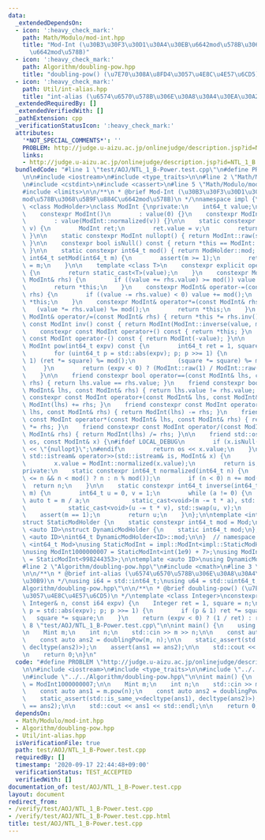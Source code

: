 ```yaml
---
data:
  _extendedDependsOn:
  - icon: ':heavy_check_mark:'
    path: Math/Modulo/mod-int.hpp
    title: "Mod-Int (\u30B3\u30F3\u30D1\u30A4\u30EB\u6642mod\u578B\u3068\u5B9F\u884C\
      \u6642mod\u578B)"
  - icon: ':heavy_check_mark:'
    path: Algorithm/doubling-pow.hpp
    title: "doubling-pow() (\u7E70\u308A\u8FD4\u3057\u4E8C\u4E57\u6CD5)"
  - icon: ':heavy_check_mark:'
    path: Util/int-alias.hpp
    title: "int-alias (\u6574\u6570\u578B\u306E\u30A8\u30A4\u30EA\u30A2\u30B9)"
  _extendedRequiredBy: []
  _extendedVerifiedWith: []
  _pathExtension: cpp
  _verificationStatusIcon: ':heavy_check_mark:'
  attributes:
    '*NOT_SPECIAL_COMMENTS*': ''
    PROBLEM: http://judge.u-aizu.ac.jp/onlinejudge/description.jsp?id=NTL_1_B
    links:
    - http://judge.u-aizu.ac.jp/onlinejudge/description.jsp?id=NTL_1_B
  bundledCode: "#line 1 \"test/AOJ/NTL_1_B-Power.test.cpp\"\n#define PROBLEM \"http://judge.u-aizu.ac.jp/onlinejudge/description.jsp?id=NTL_1_B\"\
    \n\n#include <iostream>\n#include <type_traits>\n\n#line 2 \"Math/Modulo/mod-int.hpp\"\
    \n#include <cstdint>\n#include <cassert>\n#line 5 \"Math/Modulo/mod-int.hpp\"\n\
    #include <limits>\n\n/**\n * @brief Mod-Int (\u30B3\u30F3\u30D1\u30A4\u30EB\u6642\
    mod\u578B\u3068\u5B9F\u884C\u6642mod\u578B)\n */\nnamespace impl {\n\ntemplate\
    \ <class ModHolder>\nclass ModInt {\nprivate:\n    int64_t value;\n\npublic:\n\
    \    constexpr ModInt()\n        : value(0) {}\n    constexpr ModInt(int64_t v)\n\
    \        : value(ModInt::normalized(v)) {}\n\n    static constexpr ModInt raw(int64_t\
    \ v) {\n        ModInt ret;\n        ret.value = v;\n        return ret;\n   \
    \ }\n\n    static constexpr ModInt nullopt() { return ModInt::raw(std::numeric_limits<int64_t>::min());\
    \ }\n\n    constexpr bool isNull() const { return *this == ModInt::nullopt();\
    \ }\n\n    static constexpr int64_t mod() { return ModHolder::mod; }\n\n    static\
    \ int64_t setMod(int64_t m) {\n        assert(m >= 1);\n        return ModHolder::mod\
    \ = m;\n    }\n\n    template <class T>\n    constexpr explicit operator T() const\
    \ {\n        return static_cast<T>(value);\n    }\n    constexpr ModInt& operator+=(const\
    \ ModInt& rhs) {\n        if ((value += rhs.value) >= mod()) value -= mod();\n\
    \        return *this;\n    }\n    constexpr ModInt& operator-=(const ModInt&\
    \ rhs) {\n        if ((value -= rhs.value) < 0) value += mod();\n        return\
    \ *this;\n    }\n    constexpr ModInt& operator*=(const ModInt& rhs) {\n     \
    \   (value *= rhs.value) %= mod();\n        return *this;\n    }\n    constexpr\
    \ ModInt& operator/=(const ModInt& rhs) { return *this *= rhs.inv(); }\n    constexpr\
    \ const ModInt inv() const { return ModInt(ModInt::inverse(value, mod())); }\n\
    \    constexpr const ModInt operator+() const { return *this; }\n    constexpr\
    \ const ModInt operator-() const { return ModInt(-value); }\n\n    constexpr const\
    \ ModInt pow(int64_t expv) const {\n        int64_t ret = 1, square = value;\n\
    \        for (uint64_t p = std::abs(expv); p; p >>= 1) {\n            if (p &\
    \ 1) (ret *= square) %= mod();\n            (square *= square) %= mod();\n   \
    \     }\n        return (expv < 0) ? (ModInt::raw(1) / ModInt::raw(ret)) : ModInt::raw(ret);\n\
    \    }\n\n    friend constexpr bool operator==(const ModInt& lhs, const ModInt&\
    \ rhs) { return lhs.value == rhs.value; }\n    friend constexpr bool operator!=(const\
    \ ModInt& lhs, const ModInt& rhs) { return lhs.value != rhs.value; }\n    friend\
    \ constexpr const ModInt operator+(const ModInt& lhs, const ModInt& rhs) { return\
    \ ModInt(lhs) += rhs; }\n    friend constexpr const ModInt operator-(const ModInt&\
    \ lhs, const ModInt& rhs) { return ModInt(lhs) -= rhs; }\n    friend constexpr\
    \ const ModInt operator*(const ModInt& lhs, const ModInt& rhs) { return ModInt(lhs)\
    \ *= rhs; }\n    friend constexpr const ModInt operator/(const ModInt& lhs, const\
    \ ModInt& rhs) { return ModInt(lhs) /= rhs; }\n\n    friend std::ostream& operator<<(std::ostream&\
    \ os, const ModInt& x) {\n#ifdef LOCAL_DEBUG\n        if (x.isNull()) return os\
    \ << \"{nullopt}\";\n#endif\n        return os << x.value;\n    }\n\n    friend\
    \ std::istream& operator>>(std::istream& is, ModInt& x) {\n        is >> x.value;\n\
    \        x.value = ModInt::normalized(x.value);\n        return is;\n    }\n\n\
    private:\n    static constexpr int64_t normalized(int64_t n) {\n        n = (-mod()\
    \ <= n && n < mod() ? n : n % mod());\n        if (n < 0) n += mod();\n      \
    \  return n;\n    }\n\n    static constexpr int64_t inverse(int64_t a, int64_t\
    \ m) {\n        int64_t u = 0, v = 1;\n        while (a != 0) {\n            const\
    \ auto t = m / a;\n            static_cast<void>(m -= t * a), std::swap(m, a);\n\
    \            static_cast<void>(u -= t * v), std::swap(u, v);\n        }\n    \
    \    assert(m == 1);\n        return u;\n    }\n};\n\ntemplate <int64_t Mod>\n\
    struct StaticModHolder {\n    static constexpr int64_t mod = Mod;\n};\n\ntemplate\
    \ <auto ID>\nstruct DynamicModHolder {\n    static int64_t mod;\n};\ntemplate\
    \ <auto ID>\nint64_t DynamicModHolder<ID>::mod;\n\n}  // namespace impl\n\ntemplate\
    \ <int64_t Mod>\nusing StaticModInt = impl::ModInt<impl::StaticModHolder<Mod>>;\n\
    \nusing ModInt1000000007 = StaticModInt<int(1e9) + 7>;\nusing ModInt998244353\
    \ = StaticModInt<998244353>;\n\ntemplate <auto ID>\nusing DynamicModInt = impl::ModInt<impl::DynamicModHolder<ID>>;\n\
    #line 2 \"Algorithm/doubling-pow.hpp\"\n#include <cmath>\n#line 3 \"Util/int-alias.hpp\"\
    \n\n/**\n * @brief int-alias (\u6574\u6570\u578B\u306E\u30A8\u30A4\u30EA\u30A2\
    \u30B9)\n */\nusing i64 = std::int64_t;\nusing u64 = std::uint64_t;\n#line 4 \"\
    Algorithm/doubling-pow.hpp\"\n\n/**\n * @brief doubling-pow() (\u7E70\u308A\u8FD4\
    \u3057\u4E8C\u4E57\u6CD5)\n */\ntemplate <class Integer>\nconstexpr Integer doublingPow(const\
    \ Integer& n, const i64 expv) {\n    Integer ret = 1, square = n;\n    for (u64\
    \ p = std::abs(expv); p; p >>= 1) {\n        if (p & 1) ret *= square;\n     \
    \   square *= square;\n    }\n    return (expv < 0) ? (1 / ret) : ret;\n}\n#line\
    \ 8 \"test/AOJ/NTL_1_B-Power.test.cpp\"\n\nint main() {\n    using Mint = ModInt1000000007;\n\
    \n    Mint m;\n    int n;\n    std::cin >> m >> n;\n\n    const auto ans1 = m.pow(n);\n\
    \    const auto ans2 = doublingPow(m, n);\n\n    static_assert(std::is_same_v<decltype(ans1),\
    \ decltype(ans2)>);\n    assert(ans1 == ans2);\n\n    std::cout << ans1 << std::endl;\n\
    \n    return 0;\n}\n"
  code: "#define PROBLEM \"http://judge.u-aizu.ac.jp/onlinejudge/description.jsp?id=NTL_1_B\"\
    \n\n#include <iostream>\n#include <type_traits>\n\n#include \"../../Math/Modulo/mod-int.hpp\"\
    \n#include \"../../Algorithm/doubling-pow.hpp\"\n\nint main() {\n    using Mint\
    \ = ModInt1000000007;\n\n    Mint m;\n    int n;\n    std::cin >> m >> n;\n\n\
    \    const auto ans1 = m.pow(n);\n    const auto ans2 = doublingPow(m, n);\n\n\
    \    static_assert(std::is_same_v<decltype(ans1), decltype(ans2)>);\n    assert(ans1\
    \ == ans2);\n\n    std::cout << ans1 << std::endl;\n\n    return 0;\n}\n"
  dependsOn:
  - Math/Modulo/mod-int.hpp
  - Algorithm/doubling-pow.hpp
  - Util/int-alias.hpp
  isVerificationFile: true
  path: test/AOJ/NTL_1_B-Power.test.cpp
  requiredBy: []
  timestamp: '2020-09-17 22:44:48+09:00'
  verificationStatus: TEST_ACCEPTED
  verifiedWith: []
documentation_of: test/AOJ/NTL_1_B-Power.test.cpp
layout: document
redirect_from:
- /verify/test/AOJ/NTL_1_B-Power.test.cpp
- /verify/test/AOJ/NTL_1_B-Power.test.cpp.html
title: test/AOJ/NTL_1_B-Power.test.cpp
---
```

